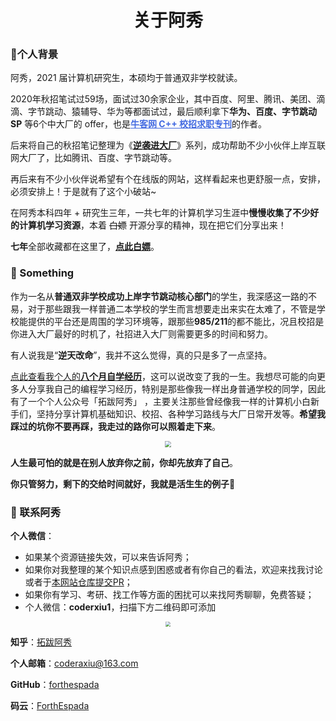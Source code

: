 <p id="关于阿秀"></p>
<h1 align="center">关于阿秀</h1>

<p id="个人背景"></p>

### **🎉个人背景**

阿秀，2021 届计算机研究生，本硕均于普通双非学校就读。

2020年秋招笔试过59场，面试过30余家企业，其中百度、阿里、腾讯、美团、滴滴、字节跳动、猿辅导、华为等都面试过，最后顺利拿下**华为、百度、字节跳动SP** 等6个中大厂的 offer，也是<a target="_blank" style="font-weight:bold; color:#4169E1;text-decoration:underline;" href="https://www.nowcoder.com/tutorial/10043/index">牛客网 C++ 校招求职专刊</a>的作者。

后来将自己的秋招笔记整理为《[**逆袭进大厂**](https://mp.weixin.qq.com/mp/appmsgalbum?__biz=Mzg2MDU0ODM3MA==&action=getalbum&album_id=1728595536544366595&uin=&key=&devicetype=Windows+10+x64&version=6302019a&lang=zh_CN&ascene=7&fontgear=2)》系列，成功帮助不少小伙伴上岸互联网大厂了，比如腾讯、百度、字节跳动等。

再后来有不少小伙伴说希望有个在线版的网站，这样看起来也更舒服一点，安排，必须安排上！于是就有了这个小破站~

在阿秀本科四年 + 研究生三年，一共七年的计算机学习生涯中**慢慢收集了不少好的计算机学习资源**，本着 ~~白嫖~~ 开源分享的精神，现在把它们分享出来！

**七年**全部收藏都在这里了，[**点此白嫖**](Doc/免费资源/Download.md)。

<p id="作为一名从"></p>

### 🐼 Something

作为一名从**普通双非学校成功上岸字节跳动核心部门**的学生，我深感这一路的不易，对于那些跟我一样普通二本学校的学生而言想要走出来实在太难了，不管是学校能提供的平台还是周围的学习环境等，跟那些**985/211**的都不能比，况且校招是你进入大厂最好的时机了，社招进入大厂则需要更多的时间和努力。

有人说我是“**逆天改命**”，我并不这么觉得，真的只是多了一点坚持。

[点此查看我个人的**八个月自学经历**](https://mp.weixin.qq.com/s/vSzbITIYEVQNE1LgIzmPJg)，这可以说改变了我的一生。我想尽可能的向更多人分享我自己的编程学习经历，特别是那些像我一样出身普通学校的同学，因此有了一个个人公众号「拓跋阿秀」 ，主要关注那些曾经像我一样的计算机小白新手们，坚持分享计算机基础知识、校招、各种学习路线与大厂日常开发等。**希望我踩过的坑你不要再踩，我走过的路你可以照着走下来**。 

<div align="center">
    <img src="https://cdn.jsdelivr.net/gh/forthespada/mediaImage2@3.8/202105/进大厂公众号.png" style="zoom:65%;" />
</div>


**人生最可怕的就是在别人放弃你之前，你却先放弃了自己**。

**你只管努力，剩下的交给时间就好，我就是活生生的例子💖**

<p id="联系阿秀"></p>

### 💌 联系阿秀

**个人微信**：

- 如果某个资源链接失效，可以来告诉阿秀；
- 如果你对我整理的某个知识点感到困惑或者有你自己的看法，欢迎来找我讨论或者于[本网站仓库提交PR](https://github.com/forthespada/InterviewGuide/issues)；
- 如果你有学习、考研、找工作等方面的困扰可以来找阿秀聊聊，免费答疑；
- 个人微信：**coderxiu1**，扫描下方二维码即可添加

<div align="center">
    <img src="https://cdn.jsdelivr.net/gh/forthespada/mediaImage3@1.0/202107/%E9%98%BF%E7%A7%80%E4%BA%8C%E5%8F%B7%E7%BA%AF%E5%BE%AE%E4%BF%A1.jpg" style="zoom:50%;" />
</div>


**知乎**：[拓跋阿秀](https://www.zhihu.com/people/tuo-ba-a-xiu)

**个人邮箱**：coderaxiu@163.com

**GitHub**：[forthespada](https://github.com/forthespada)

**码云**：[ForthEspada](https://gitee.com/ForthEspada)






